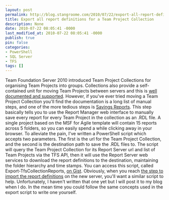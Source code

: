 ```yaml
---
layout: post
permalink: http://blog.stangroome.com/2010/07/22/export-all-report-definitions-for-a-team-project-collection/
title: Export all report definitions for a Team Project Collection
description: None
date: 2010-07-22 08:05:41 -0000
last_modified_at: 2010-07-22 08:05:41 -0000
publish: true
pin: false
categories:
- PowerShell
- SQL Server
- TFS
tags: []
---
```

Team Foundation Server 2010 introduced Team Project Collections for organising Team Projects into groups. Collections also provide a self-contained unit for moving Team Projects between servers and this is [well documented and supported](http://msdn.microsoft.com/en-us/library/dd936138.aspx). However, if you've ever tried moving a Team Project Collection you'll find the documentation is a long list of manual steps, and one of the more tedious steps is [Savings Reports](http://msdn.microsoft.com/en-us/library/dd936138.aspx#SaveReports). This step basically tells you to use the Report Manager web interface to manually save every report for every Team Project in the collection as an .RDL file. A single project based on the MSF for Agile template will contain 15 reports across 5 folders, so you can easily spend a while clicking away in your browser. To alleviate the pain, I've written a PowerShell script which accepts two parameters. The first is the url for the Team Project Collection, and the second is the destination path to save the .RDL files to. The script will query the Team Project Collection for its Report Server url and list of Team Projects via the TFS API, then it will use the Report Server web services to download the report definitions to the destination, maintaining the folder hierarchy and time stamps. You can access this script, called Export-TfsCollectionReports, [on Gist](http://gist.github.com/485519). Obviously, when you reach [the step to import the report definitions](http://msdn.microsoft.com/en-us/library/dd936138.aspx#Reports) on the new server, you'll want a similar script to help. Unfortunately, I haven't written that one yet but I will post it to my blog when I do. In the mean time you could follow the same concepts used in the export script to write one yourself.
